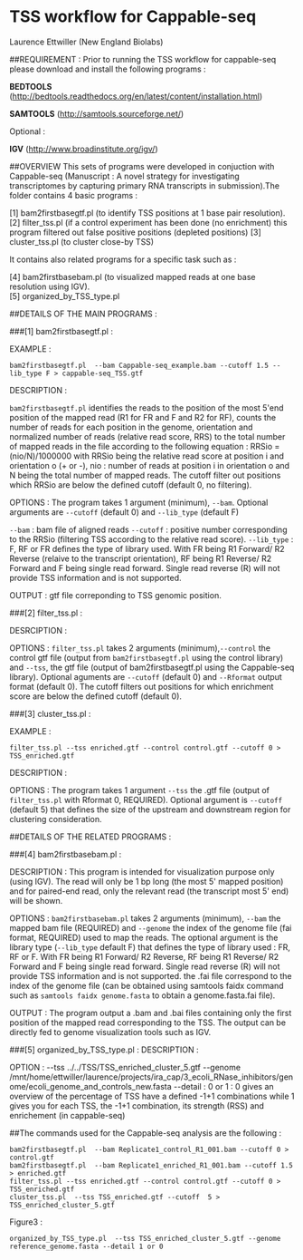 # TSS workflow for Cappable-seq
 Laurence Ettwiller (New England Biolabs)


##REQUIREMENT : 
Prior to running the TSS workflow for cappable-seq please download and install the following programs :

**BEDTOOLS** (http://bedtools.readthedocs.org/en/latest/content/installation.html)

**SAMTOOLS** (http://samtools.sourceforge.net/)

Optional : 

**IGV** (http://www.broadinstitute.org/igv/)


##OVERVIEW
This sets of programs were developed in conjuction with Cappable-seq (Manuscript :
A novel strategy for investigating transcriptomes by capturing primary RNA transcripts in submission).The folder contains 4 basic programs :
 
 [1] bam2firstbasegtf.pl (to identify TSS positions at 1 base pair resolution).
 [2] filter_tss.pl (if a control experiment has been done (no enrichment) this program filtered out false positive positions (depleted positions)
 [3] cluster_tss.pl (to cluster close-by TSS)

It contains also related programs for a specific task such as :
   
  [4] bam2firstbasebam.pl (to visualized mapped reads at one base resolution using IGV).	
  [5] organized_by_TSS_type.pl 


##DETAILS OF THE MAIN PROGRAMS :

###[1] bam2firstbasegtf.pl :

EXAMPLE :
```
bam2firstbasegtf.pl  --bam Cappable-seq_example.bam --cutoff 1.5 --lib_type F > cappable-seq_TSS.gtf
```

DESCRIPTION :

```bam2firstbasegtf.pl``` identifies the reads to the position of the most 5'end position of the mapped read (R1 for FR and F and R2 for RF), counts the number of reads for each position in the genome, orientation and normalized number of reads (relative read score, RRS) to the total number of mapped reads in the file according to the following equation :  RRSio = (nio/N)/1000000 with RRSio being the relative read score at position i and orientation o (+ or -), nio : number of reads at position i in orientation o and N being the total number of mapped reads. The cutoff filter out positions which RRSio are below the defined cutoff (default 0, no filtering).

OPTIONS :
The program takes 1 argument (minimum), ```--bam```. Optional arguments are ```--cutoff``` (default 0) and ```--lib_type``` (default F)

```--bam``` : bam file of aligned reads
```--cutoff``` : positive number corresponding to the RRSio (filtering TSS according to the relative read score).
```--lib_type``` : F, RF or FR defines the type of library used. With FR being R1 Forward/ R2 Reverse (relaive to the transcript orientation), RF being R1 Reverse/ R2 Forward and F being single read forward. Single read reverse (R) will not provide TSS information and is not supported.

OUTPUT : gtf file correponding to TSS genomic position. 
 


###[2] filter_tss.pl : 

DESRCIPTION :
    
OPTIONS :
```filter_tss.pl``` takes 2 arguments (minimum),```--control```  the control gtf file (output from ```bam2firstbasegtf.pl``` using the control library) and ```--tss```, the gtf file (output of bam2firstbasegtf.pl using the Cappable-seq library). Optional aguments are ```--cutoff``` (default 0) and ```--Rformat``` output format (default 0). The cutoff filters out positions for which enrichment score are below the defined cutoff (default 0). 

 
###[3] cluster_tss.pl : 

EXAMPLE : 
```
filter_tss.pl --tss enriched.gtf --control control.gtf --cutoff 0 > TSS_enriched.gtf
```

DESCRIPTION :

OPTIONS : 
The program takes 1 argument ```--tss``` the .gtf file (output of ```filter_tss.pl``` with Rformat 0, REQUIRED). Optional argument is ```--cutoff``` (default 5) that defines the size of the upstream and downstream region for clustering consideration. 


##DETAILS OF THE RELATED PROGRAMS :


###[4] bam2firstbasebam.pl :

DESCRIPTION : This program is intended for visualization purpose only (using IGV). The read will only be 1 bp long (the most 5' mapped position) and for paired-end read, only the relevant read (the transcript most 5' end) will be shown. 

OPTIONS :
```bam2firstbasebam.pl``` takes 2 arguments (minimum), ```--bam``` the mapped bam file (REQUIRED) and ```--genome``` the index of the genome file (fai format, REQUIRED) used to map the reads. The optional argument is the library type (```--lib_type``` default F) that defines the type of library used : FR, RF or F. With FR being R1 Forward/ R2 Reverse, RF being R1 Reverse/ R2 Forward and F being single read forward. Single read reverse (R) will not provide TSS information and is not supported. the .fai file correspond to the index of the genome file (can be obtained using samtools faidx command such as ```samtools faidx genome.fasta``` to obtain a genome.fasta.fai file). 

OUTPUT :
The program output a .bam and .bai files containing only the first position of the mapped read corresponding to the TSS. The output can be directly fed to genome visualization tools such as IGV.



###[5] organized_by_TSS_type.pl :
DESCRIPTION :

OPTION : --tss ../../TSS/TSS_enriched_cluster_5.gtf --genome /mnt/home/ettwiller/laurence/projects/ira_cap/3_ecoli_RNase_inhibitors/genome/ecoli_genome_and_controls_new.fasta --detail : 0 or 1 : 0 gives an overview of the percentage of TSS have a defined -1+1 combinations while 1 gives you for each TSS, the -1+1 combination, its strength (RSS) and enrichement (in cappable-seq) 


##The commands used for the Cappable-seq analysis are the following :
```
bam2firstbasegtf.pl  --bam Replicate1_control_R1_001.bam --cutoff 0 > control.gtf
bam2firstbasegtf.pl  --bam Replicate1_enriched_R1_001.bam --cutoff 1.5 > enriched.gtf
filter_tss.pl --tss enriched.gtf --control control.gtf --cutoff 0 > TSS_enriched.gtf
cluster_tss.pl  --tss TSS_enriched.gtf --cutoff  5 >  TSS_enriched_cluster_5.gtf
```
Figure3 :
```
organized_by_TSS_type.pl  --tss TSS_enriched_cluster_5.gtf --genome reference_genome.fasta --detail 1 or 0
```
